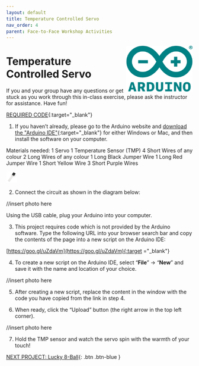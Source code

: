 ```yaml
---
layout: default
title: Temperature Controlled Servo
nav_order: 4
parent: Face-to-Face Workshop Activities
---
```

<img src="..\images\arduino-icon.png" alt="arduino icon" style="float:right;width:180px;">

# Temperature Controlled Servo

If you and your group have any questions or get stuck as you work through this in-class exercise, please ask the instructor for assistance.  Have fun!

[REQUIRED CODE](https://goo.gl/uZdaVm){:target="_blank"}

1. If you haven’t already, please go to the Arduino website and [download the "Arduino IDE"](https://www.arduino.cc/en/Main/Software){:target="_blank"} for either Windows or Mac, and then install the software on your computer.

Materials needed:
          1 Servo
          1 Temperature Sensor (TMP)
          4 Short Wires of any colour
          2 Long Wires of any colour
          1 Long Black Jumper Wire
          1 Long Red Jumper Wire
          1 Short Yellow Wire
          3 Short Purple Wires

<img src="..\images\in-person_workshops\temp_ctrl_servo\temp_sensor.png" alt="temperature sensor" style="width:30px;">

2. Connect the circuit as shown in the diagram below:

//insert photo here

Using the USB cable, plug your Arduino into your computer.

3. This project requires code which is not provided by the Arduino software. Type the following URL into your browser search bar and copy the contents of the page into a new script on the Arduino IDE:

[https://goo.gl/uZdaVm](https://goo.gl/uZdaVm){:target ="_blank"}

4. To create a new script on the Arduino IDE, select “**File**” -> “**New**” and save it with the name and location of your choice.

//insert photo here

5. After creating a new script, replace the content in the window with the code you have copied from the link in step 4.

6. When ready, click the “Upload” button (the right arrow in the top left corner).

//insert photo here

7. Hold the TMP sensor and watch the servo spin with the warmth of your touch!

[NEXT PROJECT: Lucky 8-Ball](lucky_8-ball.html){: .btn .btn-blue }
